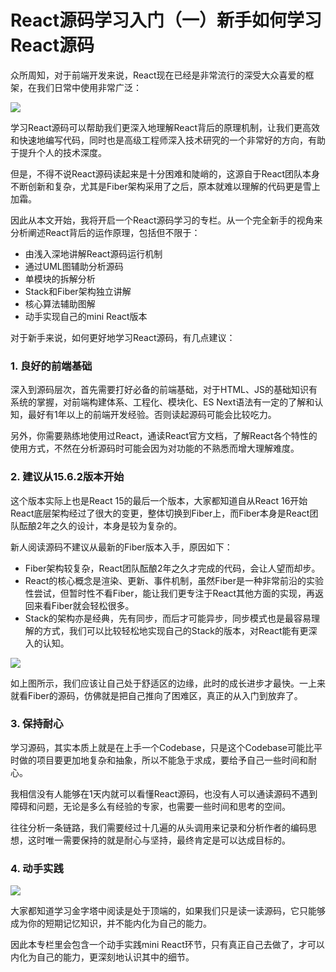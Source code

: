 # React源码学习入门（一）新手如何学习React源码

众所周知，对于前端开发来说，React现在已经是非常流行的深受大众喜爱的框架，在我们日常中使用非常广泛：

![](https://tva1.sinaimg.cn/large/e6c9d24egy1h5r7aazcn1j21ff0u0ad7.jpg)

学习React源码可以帮助我们更深入地理解React背后的原理机制，让我们更高效和快速地编写代码，同时也是高级工程师深入技术研究的一个非常好的方向，有助于提升个人的技术深度。

但是，不得不说React源码读起来是十分困难和陡峭的，这源自于React团队本身不断创新和复杂，尤其是Fiber架构采用了之后，原本就难以理解的代码更是雪上加霜。

因此从本文开始，我将开启一个React源码学习的专栏。从一个完全新手的视角来分析阐述React背后的运作原理，包括但不限于：

* 由浅入深地讲解React源码运行机制
* 通过UML图辅助分析源码
* 单模块的拆解分析
* Stack和Fiber架构独立讲解
* 核心算法辅助图解
* 动手实现自己的mini React版本

对于新手来说，如何更好地学习React源码，有几点建议：

### 1. 良好的前端基础

深入到源码层次，首先需要打好必备的前端基础，对于HTML、JS的基础知识有系统的掌握，对前端构建体系、工程化、模块化、ES Next语法有一定的了解和认知，最好有1年以上的前端开发经验。否则读起源码可能会比较吃力。

另外，你需要熟练地使用过React，通读React官方文档，了解React各个特性的使用方式，不然在分析源码时可能会因为对功能的不熟悉而增大理解难度。

### 2. 建议从15.6.2版本开始

这个版本实际上也是React 15的最后一个版本，大家都知道自从React 16开始React底层架构经过了很大的变更，整体切换到Fiber上，而Fiber本身是React团队酝酿2年之久的设计，本身是较为复杂的。

新人阅读源码不建议从最新的Fiber版本入手，原因如下：

* Fiber架构较复杂，React团队酝酿2年之久才完成的代码，会让人望而却步。
* React的核心概念是渲染、更新、事件机制，虽然Fiber是一种非常前沿的实验性尝试，但暂时性不看Fiber，能让我们更专注于React其他方面的实现，再返回来看Fiber就会轻松很多。
* Stack的架构亦是经典，先有同步，而后才可能异步，同步模式也是最容易理解的方式，我们可以比较轻松地实现自己的Stack的版本，对React能有更深入的认知。

![](https://tva1.sinaimg.cn/large/e6c9d24egy1h5r7ac8350j20zu0kkgnk.jpg)

如上图所示，我们应该让自己处于舒适区的边缘，此时的成长进步才最快。一上来就看Fiber的源码，仿佛就是把自己推向了困难区，真正的从入门到放弃了。

### 3. 保持耐心

学习源码，其实本质上就是在上手一个Codebase，只是这个Codebase可能比平时做的项目要更加地复杂和抽象，所以不能急于求成，要给予自己一些时间和耐心。

我相信没有人能够在1天内就可以看懂React源码，也没有人可以通读源码不遇到障碍和问题，无论是多么有经验的专家，也需要一些时间和思考的空间。

往往分析一条链路，我们需要经过十几遍的从头调用来记录和分析作者的编码思想，这时唯一需要保持的就是耐心与坚持，最终肯定是可以达成目标的。

### 4. 动手实践

![](https://tva1.sinaimg.cn/large/e6c9d24egy1h5r7ad1xufj20fi0c03z0.jpg)

大家都知道学习金字塔中阅读是处于顶端的，如果我们只是读一读源码，它只能够成为你的短期记忆知识，并不能内化为自己的能力。

因此本专栏里会包含一个动手实践mini React环节，只有真正自己去做了，才可以内化为自己的能力，更深刻地认识其中的细节。
